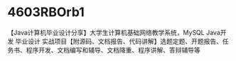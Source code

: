 # 4603RBOrb1
【Java计算机毕业设计分享】大学生计算机基础网络教学系统，MySQL Java开发 毕业设计 实战项目【附源码、文档报告、代码讲解】选题定题、开题报告、任务书、程序开发、文档编写和辅导、文档降重、程序讲解、答辩辅导等
